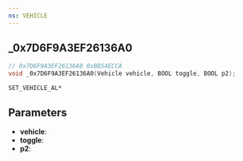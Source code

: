 ```yaml
---
ns: VEHICLE
---
```

## _0x7D6F9A3EF26136A0

```c
// 0x7D6F9A3EF26136A0 0xBB54ECCA
void _0x7D6F9A3EF26136A0(Vehicle vehicle, BOOL toggle, BOOL p2);
```

```
SET_VEHICLE_AL*
```

## Parameters
* **vehicle**: 
* **toggle**: 
* **p2**: 

